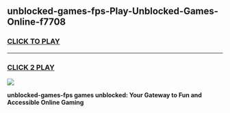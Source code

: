 
## unblocked-games-fps-Play-Unblocked-Games-Online-f7708
<h3>
<a href="https://premium76.site?title=unblocked-games-fps&ref=24A">CLICK TO PLAY</a></h3>
<hr>

<h3>
<a href="https://premium76.site?title=unblocked-games-fps&ref=24A">CLICK 2 PLAY</a>
  
</h3>

<a href="https://premium76.site?title=unblocked-games-fps&ref=24A"><img src="https://clearcache.store/games.png"></a>


**unblocked-games-fps games unblocked: Your Gateway to Fun and Accessible Online Gaming**
